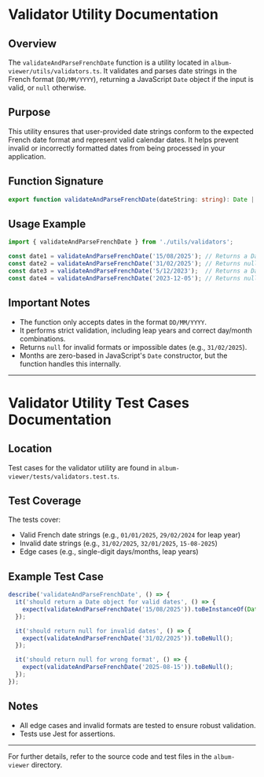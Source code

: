 # Validator Utility Documentation

## Overview
The `validateAndParseFrenchDate` function is a utility located in `album-viewer/utils/validators.ts`. It validates and parses date strings in the French format (`DD/MM/YYYY`), returning a JavaScript `Date` object if the input is valid, or `null` otherwise.

## Purpose
This utility ensures that user-provided date strings conform to the expected French date format and represent valid calendar dates. It helps prevent invalid or incorrectly formatted dates from being processed in your application.

## Function Signature
```typescript
export function validateAndParseFrenchDate(dateString: string): Date | null
```

## Usage Example
```typescript
import { validateAndParseFrenchDate } from './utils/validators';

const date1 = validateAndParseFrenchDate('15/08/2025'); // Returns a Date object for August 15, 2025
const date2 = validateAndParseFrenchDate('31/02/2025'); // Returns null (invalid date)
const date3 = validateAndParseFrenchDate('5/12/2023');  // Returns a Date object for December 5, 2023
const date4 = validateAndParseFrenchDate('2023-12-05'); // Returns null (wrong format)
```

## Important Notes
- The function only accepts dates in the format `DD/MM/YYYY`.
- It performs strict validation, including leap years and correct day/month combinations.
- Returns `null` for invalid formats or impossible dates (e.g., `31/02/2025`).
- Months are zero-based in JavaScript's `Date` constructor, but the function handles this internally.

---

# Validator Utility Test Cases Documentation

## Location
Test cases for the validator utility are found in `album-viewer/tests/validators.test.ts`.

## Test Coverage
The tests cover:
- Valid French date strings (e.g., `01/01/2025`, `29/02/2024` for leap year)
- Invalid date strings (e.g., `31/02/2025`, `32/01/2025`, `15-08-2025`)
- Edge cases (e.g., single-digit days/months, leap years)

## Example Test Case
```typescript
describe('validateAndParseFrenchDate', () => {
  it('should return a Date object for valid dates', () => {
    expect(validateAndParseFrenchDate('15/08/2025')).toBeInstanceOf(Date);
  });

  it('should return null for invalid dates', () => {
    expect(validateAndParseFrenchDate('31/02/2025')).toBeNull();
  });

  it('should return null for wrong format', () => {
    expect(validateAndParseFrenchDate('2025-08-15')).toBeNull();
  });
});
```

## Notes
- All edge cases and invalid formats are tested to ensure robust validation.
- Tests use Jest for assertions.

---

For further details, refer to the source code and test files in the `album-viewer` directory.

